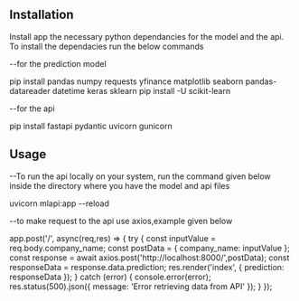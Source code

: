 ## Installation

Install app the necessary python dependancies for the model and the api. To install the dependacies run the below commands

--for the prediction model

pip install pandas numpy requests yfinance matplotlib seaborn pandas-datareader datetime keras sklearn
pip install -U scikit-learn

--for the api

pip install fastapi pydantic uvicorn gunicorn

## Usage

--To run the api locally on your system, run the command given below inside the directory where you have the model and api files

uvicorn mlapi:app --reload

--to make request to the api use axios,example given below

app.post('/', async(req,res) => {
    try {
        const inputValue = req.body.company_name;
        const postData = {
            company_name: inputValue
          };
        const response = await axios.post('http://localhost:8000/',postData);
        const responseData = response.data.prediction;
        res.render('index', { prediction: responseData });
      } catch (error) {
        console.error(error);
        res.status(500).json({ message: 'Error retrieving data from API' });
      }
});